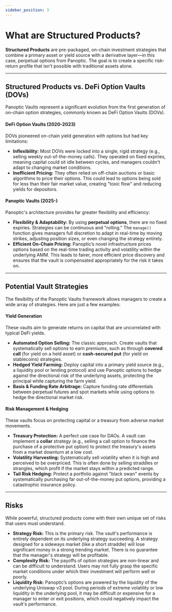 ```yaml
---
sidebar_position: 3
---
```


# What are Structured Products?
**Structured Products** are pre-packaged, on-chain investment strategies that combine a primary asset or yield source with a derivative layer—in this case, perpetual options from Panoptic. 
The goal is to create a specific risk-return profile that isn't possible with traditional assets alone.


---
## Structured Products vs. DeFi Option Vaults (DOVs)
Panoptic Vaults represent a significant evolution from the first generation of on-chain option strategies, commonly known as DeFi Option Vaults (DOVs).

#### **DeFi Option Vaults (2020-2023)**
DOVs pioneered on-chain yield generation with options but had key limitations:
* **Inflexibility:** Most DOVs were locked into a single, rigid strategy (e.g., selling weekly out-of-the-money calls). They operated on fixed expiries, meaning capital could sit idle between cycles, and managers couldn't adapt to changing market conditions.
* **Inefficient Pricing:** They often relied on off-chain auctions or basic algorithms to price their options. This could lead to options being sold for less than their fair market value, creating "toxic flow" and reducing yields for depositors.

#### **Panoptic Vaults (2025-)**
Panoptic's architecture provides far greater flexibility and efficiency:
* **Flexibility & Adaptability:** By using **perpetual options**, there are no fixed expiries. Strategies can be continuous and "rolling." The `manage()` function gives managers full discretion to adapt in real-time by moving strikes, adjusting position sizes, or even changing the strategy entirely.
* **Efficient On-Chain Pricing:** Panoptic’s novel infrastructure prices options based on the real-time trading activity and volatility within the underlying AMM. This leads to fairer, more efficient price discovery and ensures that the vault is compensated appropriately for the risk it takes on.

---
## Potential Vault Strategies
The flexibility of the Panoptic Vaults framework allows managers to create a wide array of strategies. Here are just a few examples:

#### **Yield Generation**
These vaults aim to generate returns on capital that are uncorrelated with typical DeFi yields.
* **Automated Option Selling:** The classic approach. Create vaults that systematically sell options to earn premiums, such as through **covered call** (for yield on a held asset) or **cash-secured put** (for yield on stablecoins) strategies.
* **Hedged Yield Farming:** Deploy capital into a primary yield source (e.g., a liquidity pool or lending protocol) and use Panoptic options to hedge against the directional risk of the underlying assets, protecting the principal while capturing the farm yield.
* **Basis & Funding Rate Arbitrage:** Capture funding rate differentials between perpetual futures and spot markets while using options to hedge the directional market risk.

#### **Risk Management & Hedging**
These vaults focus on protecting capital or a treasury from adverse market movements.
* **Treasury Protection:** A perfect use case for DAOs. A vault can implement a **collar** strategy (e.g., selling a call option to finance the purchase of a protective put option) to protect the treasury's assets from a market downturn at a low cost.
* **Volatility Harvesting:** Systematically sell volatility when it is high and perceived to be overpriced. This is often done by selling straddles or strangles, which profit if the market stays within a predicted range.
* **Tail Risk Hedging:** Protect a portfolio against "black swan" events by systematically purchasing far out-of-the-money put options, providing a catastrophic insurance policy.

---
## Risks
While powerful, structured products come with their own unique set of risks that users must understand.

* **Strategy Risk:** This is the primary risk. The vault's performance is entirely dependent on its underlying strategy succeeding. A strategy designed for a sideways market (like a short straddle) will lose significant money in a strong trending market. There is no guarantee that the manager's strategy will be profitable.
* **Complexity Risk:** The payoffs of option strategies are non-linear and can be difficult to understand. Users may not fully grasp the specific market conditions under which their investment will perform well or poorly.
* **Liquidity Risk:** Panoptic’s options are powered by the liquidity of the underlying Uniswap v3 pool. During periods of extreme volatility or low liquidity in the underlying pool, it may be difficult or expensive for a manager to enter or exit positions, which could negatively impact the vault's performance.
